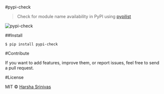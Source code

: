 #pypi-check
>Check for module name availability in PyPI using [pypilist](https://github.com/harshasrinivas/pypilist)

![pypi-check](https://github.com/harshasrinivas/pypi-check/blob/master/pypi_check.png)

##Install

```
$ pip install pypi-check
```

#Contribute

If you want to add features, improve them, or report issues, feel free to send a pull request.


#License

MIT © [Harsha Srinivas](https://harshasrinivas.me)


